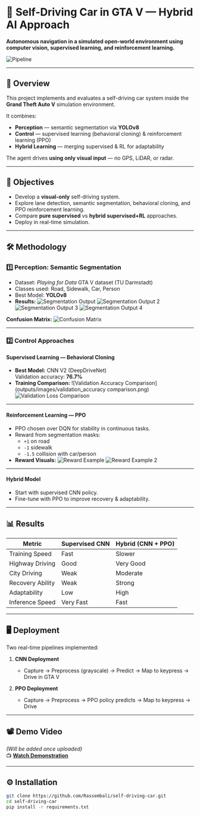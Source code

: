 # 🚗 Self-Driving Car in GTA V — Hybrid AI Approach

**Autonomous navigation in a simulated open-world environment using computer vision, supervised learning, and reinforcement learning.**

![Pipeline](outputs/images/pipeline.png)

---

## 📌 Overview
This project implements and evaluates a self-driving car system inside the **Grand Theft Auto V** simulation environment.

It combines:
- **Perception** — semantic segmentation via **YOLOv8**
- **Control** — supervised learning (behavioral cloning) & reinforcement learning (PPO)
- **Hybrid Learning** — merging supervised & RL for adaptability

The agent drives **using only visual input** — no GPS, LiDAR, or radar.

---

## 🎯 Objectives
- Develop a **visual-only** self-driving system.
- Explore lane detection, semantic segmentation, behavioral cloning, and PPO reinforcement learning.
- Compare **pure supervised** vs **hybrid supervised+RL** approaches.
- Deploy in real-time simulation.

---

## 🛠️ Methodology

### 1️⃣ Perception: Semantic Segmentation
- Dataset: *Playing for Data* GTA V dataset (TU Darmstadt)
- Classes used: Road, Sidewalk, Car, Person
- Best Model: **YOLOv8**
- **Results:**
![Segmentation Output](outputs/images/segmented_output.jpg)
![Segmentation Output 2](outputs/images/segmented_output1.jpg)
![Segmentation Output 3](outputs/images/segmented_output2.jpg)
![Segmentation Output 4](outputs/images/segmented_output3.jpg)

**Confusion Matrix:**
![Confusion Matrix](outputs/images/confusion_matrix_segmentation.png)

---

### 2️⃣ Control Approaches

#### **Supervised Learning — Behavioral Cloning**
- **Best Model:** CNN V2 (DeepDriveNet)  
  Validation accuracy: **76.7%**
- **Training Comparison:**
![Validation Accuracy Comparison](outputs/images/validation_accuracy comparison.png)
![Validation Loss Comparison](outputs/images/validation_comparison.png)

---

#### **Reinforcement Learning — PPO**
- PPO chosen over DQN for stability in continuous tasks.
- Reward from segmentation masks:
  - `+1` on road
  - `-1` sidewalk
  - `-1.5` collision with car/person
- **Reward Visuals:**
![Reward Example](outputs/images/reword.png)
![Reward Example 2](outputs/images/reword2.png)

---

#### **Hybrid Model**
- Start with supervised CNN policy.
- Fine-tune with PPO to improve recovery & adaptability.

---

## 📊 Results

| Metric              | Supervised CNN | Hybrid (CNN + PPO) |
|--------------------|---------------|--------------------|
| Training Speed     | Fast          | Slower             |
| Highway Driving    | Good          | Very Good          |
| City Driving       | Weak          | Moderate           |
| Recovery Ability   | Weak          | Strong             |
| Adaptability       | Low           | High               |
| Inference Speed    | Very Fast     | Fast               |

---

## 🖥️ Deployment

Two real-time pipelines implemented:

1. **CNN Deployment**
   - Capture → Preprocess (grayscale) → Predict → Map to keypress → Drive in GTA V

2. **PPO Deployment**
   - Capture → Preprocess → PPO policy predicts → Map to keypress → Drive

---

## 📽️ Demo Video
*(Will be added once uploaded)*  
📺 **[Watch Demonstration](#)**

---

## ⚙️ Installation
```bash
git clone https://github.com/Rassembali/self-driving-car.git
cd self-driving-car
pip install -r requirements.txt

